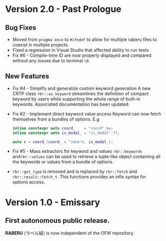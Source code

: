 # Version 2.0 - Past Prologue

## Bug Fixes
* Moved from `pragma once` to `#ifndef` to allow for multiple raberu files to coexist in multiple projects.
* Fixed a regression in Visual Studio that affected ability to run tests.
* Fix #6 - Compile-time ID are now properly displayed and compared without any issues due to terminal `\0`.

## New Features
* Fix #4 - Simplify and generalize custom keyword generation
  A new CRTP class `rbr::as_keyword` streamlines the definition of compact keyword by users while
  supporting the whole range of built-in keywords. Associated documentation has been updated.

* Fix #2 - Implement direct keyword value access
  Keyword can now fetch themselves from a bundles of options. E.g

  ``` c++
  inline constexpr auto coord_    = "coord"_kw;
  inline constexpr auto is_modal_ = "is_modal"_fl;

  auto x = coord_(coord_ = "Jane"s, is_modal_);
  ```

* Fix #5 - Mass extractors for keyword and values
  `rbr::keywords` and`rbr::values` can be used to retrieve a tuple-like object containing all the
  keywords or values from a bundle of options.

* `rbr::get_type` is removed and is replaced by `rbr::fetch` and `rbr::result::fetch_t`.
  This functions provides an infix syntax for options access.

# Version 1.0 - Emissary

## First autonomous public release.

**RABERU** (ラベル組) is now independent of the OFW repository.
